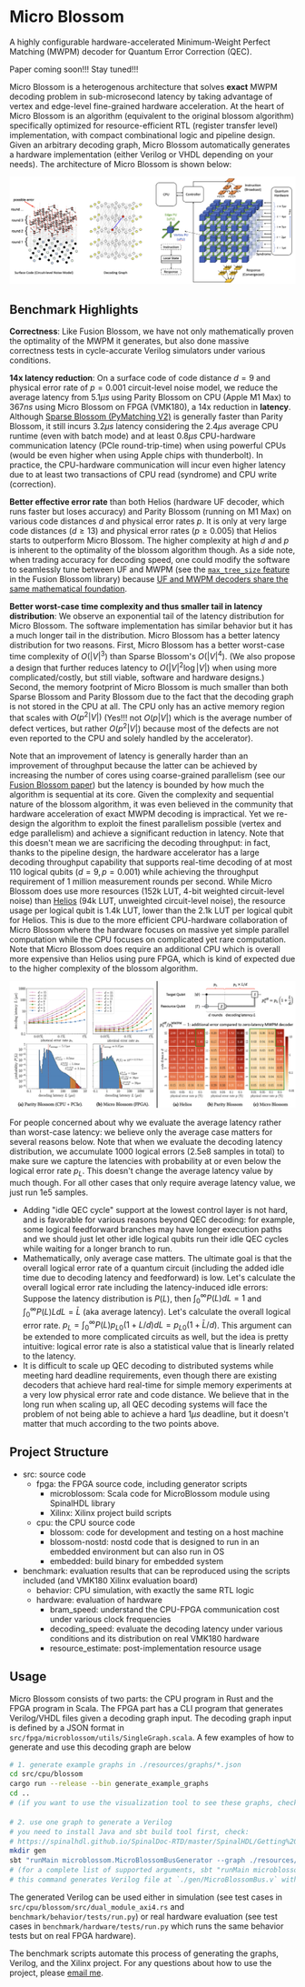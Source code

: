 # Micro Blossom

A highly configurable hardware-accelerated Minimum-Weight Perfect Matching (MWPM) decoder for Quantum Error Correction (QEC).

Paper coming soon!!! Stay tuned!!!

Micro Blossom is a heterogenous architecture that solves **exact** MWPM decoding problem in sub-microsecond latency by
taking advantage of vertex and edge-level fine-grained hardware acceleration.
At the heart of Micro Blossom is an algorithm (equivalent to the original blossom algorithm) specifically optimized for resource-efficient RTL (register transfer level) implementation, with compact combinational logic and pipeline design.
Given an arbitrary decoding graph, Micro Blossom automatically generates a hardware implementation (either Verilog or VHDL depending on your needs).
The architecture of Micro Blossom is shown below:

![](./tutorial/src/img/architecture.png)

## Benchmark Highlights

**Correctness**: Like Fusion Blossom, we have not only mathematically proven the optimality of the MWPM it generates, but also done massive correctness tests in cycle-accurate Verilog simulators under various conditions.

**14x latency reduction**: On a surface code of code distance $d=9$ and physical error rate of $p=0.001$ circuit-level noise model, we reduce the average
latency from $5.1 \mu s$ using Parity Blossom on CPU (Apple M1 Max) to $367 ns$ using Micro Blossom on FPGA (VMK180), a 14x reduction in **latency**.
Although [Sparse Blossom (PyMatching V2)](https://github.com/oscarhiggott/PyMatching) is generally faster than Parity Blossom, it still incurs $3.2 \mu s$ latency considering the $2.4 \mu s$ average CPU runtime (even with batch mode) and at least $0.8 \mu s$ CPU-hardware communication latency (PCIe round-trip-time) when using powerful CPUs (would be even higher when using Apple chips with thunderbolt). In practice, the CPU-hardware communication will incur even higher latency due to at least two transactions of CPU read (syndrome) and CPU write (correction).

**Better effective error rate** than both Helios (hardware UF decoder, which runs faster but loses accuracy) and Parity Blossom (running on M1 Max) on various code distances $d$ and physical error rates $p$. It is only at very large code distances ($d \ge 13$) and physical error rates ($p \ge 0.005$) that Helios starts to outperform Micro Blossom. The higher complexity at high $d$ and $p$ is inherent to the optimality of the blossom algorithm though. As a side note, when trading accuracy for decoding speed, one could modify the software to seamlessly tune between UF and MWPM (see the [`max_tree_size` feature](https://github.com/yuewuo/fusion-blossom/issues/31) in the Fusion Blossom library) because [UF and MWPM decoders share the same mathematical foundation](https://arxiv.org/abs/2211.03288).

**Better worst-case time complexity and thus smaller tail in latency distribution**: We observe an exponential tail of the latency distribution for Micro Blossom. The software implementation has similar behavior but it has a much longer tail in the distribution. Micro Blossom has a better latency distribution for two reasons. First, Micro Blossom has a better worst-case time complexity of $O(|V|^3)$ than Sparse Blossom's $O(|V|^4)$. (We also propose a design that further reduces latency to $O(|V|^2 \log |V|)$ when using more complicated/costly, but still viable, software and hardware designs.) Second, the memory footprint of Micro Blossom is much smaller than both Sparse Blossom and Parity Blossom due to the fact that the decoding graph is not stored in the CPU at all. The CPU only has an active memory region that scales with $O(p^2 |V|)$ (Yes!!! not $O(p|V|)$ which is the average number of defect vertices, but rather $O(p^2 |V|)$ because most of the defects are not even reported to the CPU and solely handled by the accelerator).

Note that an improvement of latency is generally harder than an improvement of throughput because the latter can be achieved by
increasing the number of cores using coarse-grained parallelism (see our [Fusion Blossom paper](https://arxiv.org/abs/2305.08307)) but the latency is bounded by how much the algorithm is sequential at its core. Given the complexity and sequential nature of the blossom
algorithm, it was even believed in the community that hardware acceleration of exact MWPM decoding is impractical. Yet we re-design the algorithm
to exploit the finest parallelism possible (vertex and edge parallelism) and achieve a significant reduction in latency.
Note that this doesn't mean we are sacrificing the decoding throughput: in fact, thanks to the pipeline design, the hardware accelerator
has a large decoding throughput capability that supports real-time decoding of at most 110 logical qubits ($d=9, p=0.001$) while achieving the throughput requirement of 1 million measurement
rounds per second.
While Micro Blossom does use more resources (152k LUT, 4-bit weighted circuit-level noise) than [Helios](https://github.com/NamiLiy/Helios_scalable_QEC) (94k LUT, unweighted circuit-level noise),
the resource usage per logical qubit is 1.4k LUT, lower than the 2.1k LUT per logical qubit for Helios.
This is due to the more efficient CPU-hardware collaboration of Micro Blossom where the hardware focuses on massive yet simple parallel computation while the
CPU focuses on complicated yet rare computation.
Note that Micro Blossom does require an additional CPU which is overall more expensive than Helios using pure FPGA, which is kind of expected due to the higher complexity of the blossom algorithm.

![](./tutorial/src/img/benchmark.png)

For people concerned about why we evaluate the average latency rather than worst-case latency: we believe only the average case matters for several reasons below. Note that when we evaluate the decoding latency distribution, we accumulate 1000 logical errors (2.5e8 samples in total) to make sure we capture the latencies with probability at or even below the logical error rate $p_L$. This doesn't change the average latency value by much though. For all other cases that only require average latency value, we just run 1e5 samples.

- Adding "idle QEC cycle" support at the lowest control layer is not hard, and is favorable for various reasons beyond QEC decoding: for example, some logical feedforward branches may have longer execution paths and we should just let other idle logical qubits run their idle QEC cycles while waiting for a longer branch to run.
- Mathematically, only average case matters. The ultimate goal is that the overall logical error rate of a quantum circuit (including the added idle time due to decoding latency and feedforward) is low. Let's calculate the overall logical error rate including the latency-induced idle errors: Suppose the latency distribution is $P(L)$, then $\int_0^\infty P(L) dL = 1$ and $\int_0^\infty P(L) L dL = \bar{L}$ (aka average latency). Let's calculate the overall logical error rate. $p_L = \int_0^\infty P(L) p_{L0} (1 + L/d) dL = p_{L0} (1 + \bar{L}/d)$. This argument can be extended to more complicated circuits as well, but the idea is pretty intuitive: logical error rate is also a statistical value that is linearly related to the latency.
- It is difficult to scale up QEC decoding to distributed systems while meeting hard deadline requirements, even though there are existing decoders that achieve hard real-time for simple memory experiments at a very low physical error rate and code distance. We believe that in the long run when scaling up, all QEC decoding systems will face the problem of not being able to achieve a hard $1 \mu s$ deadline, but it doesn't matter that much according to the two points above.

## Project Structure

- src: source code
  - fpga: the FPGA source code, including generator scripts
    - microblossom: Scala code for MicroBlossom module using SpinalHDL library
    - Xilinx: Xilinx project build scripts
  - cpu: the CPU source code
    - blossom: code for development and testing on a host machine
    - blossom-nostd: nostd code that is designed to run in an embedded environment but can also run in OS
    - embedded: build binary for embedded system
- benchmark: evaluation results that can be reproduced using the scripts included (and VMK180 Xilinx evaluation board)
  - behavior: CPU simulation, with exactly the same RTL logic
  - hardware: evaluation of hardware
    - bram_speed: understand the CPU-FPGA communication cost under various clock frequencies
    - decoding_speed: evaluate the decoding latency under various conditions and its distribution on real VMK180 hardware
    - resource_estimate: post-implementation resource usage


## Usage

Micro Blossom consists of two parts: the CPU program in Rust and the FPGA program in Scala.
The FPGA part has a CLI program that generates Verilog/VHDL files given a decoding graph input.
The decoding graph input is defined by a JSON format in `src/fpga/microblossom/utils/SingleGraph.scala`.
A few examples of how to generate and use this decoding graph are below

```sh
# 1. generate example graphs in ./resources/graphs/*.json
cd src/cpu/blossom
cargo run --release --bin generate_example_graphs
cd ..
# (if you want to use the visualization tool to see these graphs, check src/cpu/blossom/bin/generate_example_graphs.rs)

# 2. use one graph to generate a Verilog
# you need to install Java and sbt build tool first, check:
# https://spinalhdl.github.io/SpinalDoc-RTD/master/SpinalHDL/Getting%20Started/Install%20and%20setup.html
mkdir gen
sbt "runMain microblossom.MicroBlossomBusGenerator --graph ./resources/graphs/example_code_capacity_d3.json"
# (for a complete list of supported arguments, sbt "runMain microblossom.MicroBlossomBusGenerator --help"
# this command generates Verilog file at `./gen/MicroBlossomBus.v` with a default AXI4 interface.
```

The generated Verilog can be used either in simulation (see test cases in `src/cpu/blossom/src/dual_module_axi4.rs` and `benchmark/behavior/tests/run.py`) or real hardware evaluation (see test cases in `benchmark/hardware/tests/run.py` which runs the same behavior tests but on real FPGA hardware).

The benchmark scripts automate this process of generating the graphs, Verilog, and the Xilinx project.
For any questions about how to use the project, please [email me](mailto:wuyue16pku@gmail.com).
